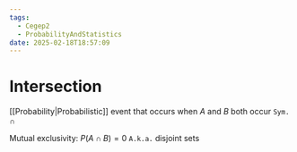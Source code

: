 ```yaml
---
tags:
  - Cegep2
  - ProbabilityAndStatistics
date: 2025-02-18T18:57:09
---
```


# Intersection

[[Probability|Probabilistic]] event that occurs when $A$ and $B$ both occur
`Sym.` $\cap$

Mutual exclusivity: $P(A\cap B) = 0$
`A.k.a.` disjoint sets